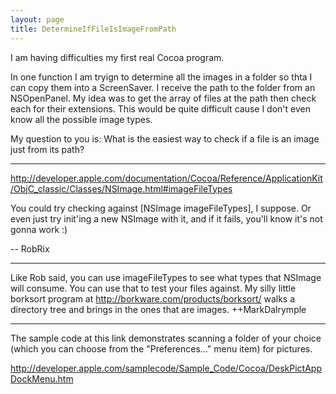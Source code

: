 ```yaml
---
layout: page
title: DetermineIfFileIsImageFromPath
---
```


I am having difficulties my first real Cocoa program.  

In one function I am tryign to determine all the images in a  folder so thta I can copy them into a ScreenSaver.  I receive the path to the folder from an NSOpenPanel.  My idea was to get the array of files at the path then check each for their extensions.  This would be quite difficult cause I don't even know all the possible image types.  

My question to you is: What is the easiest way to check if a file is an image just from its path?

----

http://developer.apple.com/documentation/Cocoa/Reference/ApplicationKit/ObjC_classic/Classes/NSImage.html#imageFileTypes

You could try checking against     [NSImage imageFileTypes], I suppose. Or even just try init'ing a new NSImage with it, and if it fails, you'll know it's not gonna work :)

-- RobRix


----

Like Rob said, you can use imageFileTypes to see what types that NSImage will consume.  You can use that to test your files against.  My silly little borksort program at http://borkware.com/products/borksort/ walks a directory tree and brings in the ones that are images. ++MarkDalrymple

----

The sample code at this link demonstrates scanning a folder of your choice (which you can choose from the "Preferences..." menu item) for pictures.

http://developer.apple.com/samplecode/Sample_Code/Cocoa/DeskPictAppDockMenu.htm


